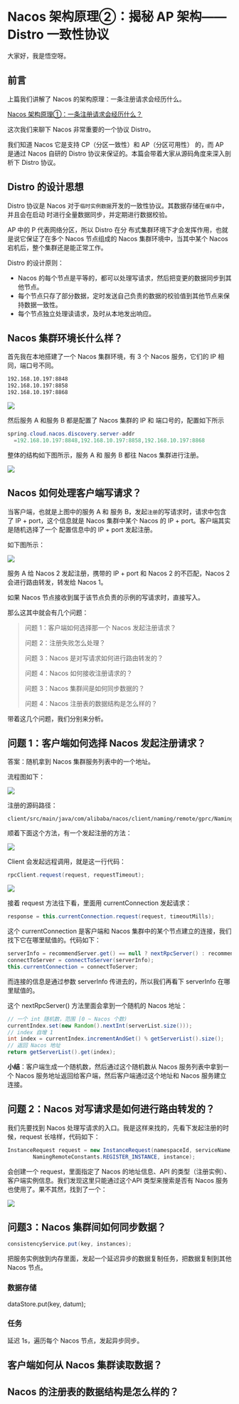# Nacos 架构原理②：揭秘 AP 架构——Distro 一致性协议



大家好，我是悟空呀。

## 前言

上篇我们讲解了 Nacos 的架构原理：一条注册请求会经历什么。

[Nacos 架构原理①：一条注册请求会经历什么？](http://mp.weixin.qq.com/s?__biz=MzAwMjI0ODk0NA==&mid=2451962520&idx=1&sn=864d6aa4a796be28b77379c66e317b44&chksm=8d1c0307ba6b8a11a62cd5b915857dc8013ad83b35c90c3050fc2e77cf836ea24517717e1e92#rd)

这次我们来聊下 Nacos 非常重要的一个协议 Distro。

我们知道 Nacos 它是支持 CP（分区一致性）和 AP（分区可用性） 的，而 AP 是通过 Nacos 自研的 Distro 协议来保证的。本篇会带着大家从源码角度来深入剖析下 Distro 协议。

## Distro 的设计思想

Distro 协议是 Nacos 对于`临时实例数据`开发的一致性协议。其数据存储在`缓存`中，并且会在启动 时进行全量数据同步，并定期进行数据校验。

AP 中的 P 代表网络分区，所以 Distro 在分  布式集群环境下才会发挥作用，也就是说它保证了在多个 Nacos 节点组成的 Nacos 集群环境中，当其中某个 Nacos 宕机后，整个集群还是能正常工作。

Distro 的设计原则：

- Nacos 的每个节点是平等的，都可以处理写请求，然后把变更的数据同步到其他节点。
- 每个节点只存了部分数据，定时发送自己负责的数据的校验值到其他节点来保持数据一致性。
- 每个节点独立处理读请求，及时从本地发出响应。

## Nacos 集群环境长什么样？

首先我在本地搭建了一个 Nacos 集群环境，有 3 个 Nacos 服务，它们的 IP 相同，端口号不同。

``` sh
192.168.10.197:8848
192.168.10.197:8858
192.168.10.197:8868
```

![](http://cdn.jayh.club/uPic/image-20220408100844549MpxWbb.png)

然后服务 A 和服务 B 都是配置了 Nacos 集群的 IP 和 端口号的，配置如下所示

```java
spring.cloud.nacos.discovery.server-addr
  =192.168.10.197:8848,192.168.10.197:8858,192.168.10.197:8868
```

整体的结构如下图所示，服务 A 和 服务 B 都往 Nacos 集群进行注册。

![](http://cdn.jayh.club/uPic/image-20220408101723181kPWAUa.png)

## Nacos 如何处理客户端写请求？

当客户端，也就是上图中的服务 A 和 服务 B，发起`注册`的写请求时，请求中包含了 IP + port，这个信息就是 Nacos 集群中某个 Nacos 的 IP + port。客户端其实是随机选择了一个 配置信息中的 IP + port 发起注册。

如下图所示：

![](http://cdn.jayh.club/uPic/image-20220408155706056iCyGw5.png)

服务 A 给 Nacos 2 发起注册，携带的 IP + port 和 Nacos 2 的不匹配，Nacos 2 会进行路由转发，转发给 Nacos 1。

如果 Nacos 节点接收到属于该节点负责的示例的写请求时，直接写入。

那么这其中就会有几个问题：

> 问题 1：客户端如何选择那一个 Nacos 发起注册请求？
>
> 问题 2：注册失败怎么处理？
>
> 问题 3：Nacos 是对写请求如何进行路由转发的？
>
> 问题 4：Nacos 如何接收注册请求的？
>
> 问题 3：Nacos 集群间是如何同步数据的？
>
> 问题 4：Nacos 注册表的数据结构是怎么样的？

带着这几个问题，我们分别来分析。

## 问题 1：客户端如何选择 Nacos 发起注册请求？

答案：随机拿到 Nacos 集群服务列表中的一个地址。

流程图如下：

![](http://cdn.jayh.club/uPic/image-20220410102943326odrkkO.png)

注册的源码路径：

```SH
client/src/main/java/com/alibaba/nacos/client/naming/remote/gprc/NamingGrpcClientProxy.java
```

顺着下面这个方法，有一个发起注册的方法：

![](http://cdn.jayh.club/uPic/image-202204081659016589e981D.png)

Client 会发起远程调用，就是这一行代码：

```java
rpcClient.request(request, requestTimeout);
```

![](http://cdn.jayh.club/uPic/image-20220408170451470T4fKkZ.png)

接着 request 方法往下看，里面用  currentConnection 发起请求：

```java
response = this.currentConnection.request(request, timeoutMills);
```

这个 currentConnection 是客户端和 Nacos 集群中的某个节点建立的连接，我们找下它在哪里赋值的。代码如下：

```java
serverInfo = recommendServer.get() == null ? nextRpcServer() : recommendServer.get();
connectToServer = connectToServer(serverInfo);
this.currentConnection = connectToServer;
```

而连接的信息是通过参数 serverInfo 传进去的，所以我们再看下 serverInfo 在哪里赋值的。

这个 nextRpcServer() 方法里面会拿到一个随机的 Nacos 地址：

```java
// 一个 int 随机数，范围 [0 ~ Nacos 个数)
currentIndex.set(new Random().nextInt(serverList.size()));
// index 自增 1
int index = currentIndex.incrementAndGet() % getServerList().size();
// 返回 Nacos 地址
return getServerList().get(index);
```

**小结**：客户端生成一个随机数，然后通过这个随机数从 Nacos 服务列表中拿到一个 Nacos 服务地址返回给客户端，然后客户端通过这个地址和 Nacos 服务建立连接。

## 问题 2：Nacos 对写请求是如何进行路由转发的？

我们先要找到 Nacos 处理写请求的入口。我是这样来找的，先看下发起注册的时候，request 长啥样，代码如下：

```java
InstanceRequest request = new InstanceRequest(namespaceId, serviceName, groupName,
        NamingRemoteConstants.REGISTER_INSTANCE, instance);
```

会创建一个 request，里面指定了 Nacos 的地址信息、API 的类型（注册实例）、客户端实例信息。我们发现这里只能通过这个API 类型来搜索是否有 Nacos 服务也使用了。果不其然，找到了一个：

![](http://cdn.jayh.club/uPic/image-20220410110704520KkW9Zo.png)



## 问题3：Nacos 集群间如何同步数据？

```java
consistencyService.put(key, instances);	
```

把服务实例放到内存里面，发起一个延迟异步的数据复制任务，把数据复制到其他 Nacos 节点。

### 数据存储

dataStore.put(key, datum);

### 任务

延迟 1s，遍历每个 Nacos 节点，发起异步同步。

## 客户端如何从 Nacos 集群读取数据？



## Nacos 的注册表的数据结构是怎么样的？

